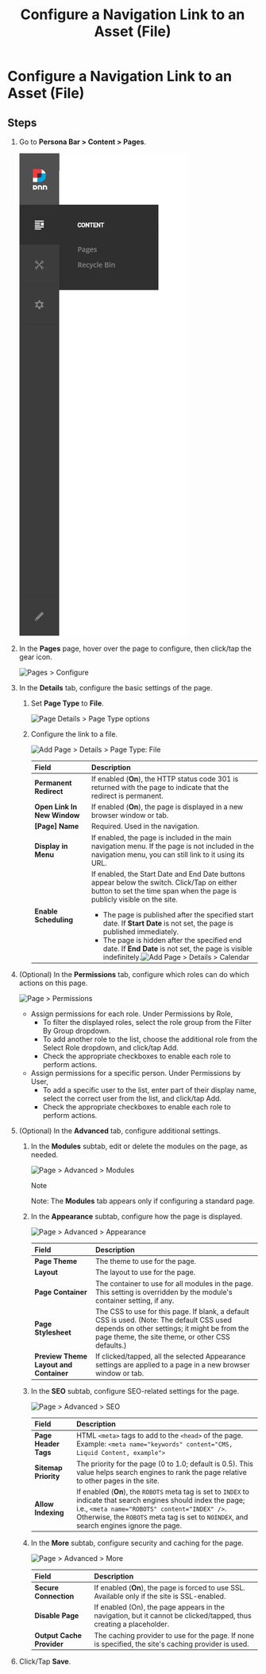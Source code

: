 ﻿---
uid: configure-page-file
locale: en
title: Configure a Navigation Link to an Asset (File)
dnneditions: Evoq Content,Evoq Engage
dnnversion: 09.02.00
related-topics: create-single-page-standard,create-single-page-existing,create-single-page-url,create-single-page-file,create-multiple-pages-pb-all,configure-page-standard,configure-page-existing,configure-page-url,copy-page-pb-all,edit-page-pb-all,view-hidden-page-pb-all,delete-page-pb-all,restore-deleted-pages,purge-deleted-pages,copy-permissions-to-child-pages-pb-all
---

# Configure a Navigation Link to an Asset (File)

## Steps

1.  Go to **Persona Bar \> Content \> Pages**.
    
    ![Persona Bar > Content > Pages](/images/scr-pbar-host-Content-E91-platform.png)
    
2.  In the **Pages** page, hover over the page to configure, then click/tap the gear icon.
    
      
    
    ![Pages > Configure](/images/scr-pb-Pages-Configure-E91.png)
    
      
    
3.  In the **Details** tab, configure the basic settings of the page.
    1.  Set **Page Type** to **File**.
        
        ![Page Details > Page Type options](/images/scr-pb-PageSettings-Details-PageType-E91.png)
        
    2.  Configure the link to a file.
        
          
        
        ![Add Page > Details > Page Type: File](/images/scr-pb-AddSinglePage-Details-File-E91.png)
        
          
        
        |**Field**|**Description**|
        |---|---|
        |**Permanent Redirect**|If enabled (**On**), the HTTP status code 301 is returned with the page to indicate that the redirect is permanent.|
        |**Open Link In New Window**|If enabled (**On**), the page is displayed in a new browser window or tab.|
        |**[Page] Name**|Required. Used in the navigation.|
        |**Display in Menu**|If enabled, the page is included in the main navigation menu. If the page is not included in the navigation menu, you can still link to it using its URL.|
        |**Enable Scheduling**|If enabled, the Start Date and End Date buttons appear below the switch. Click/Tap on either button to set the time span when the page is publicly visible on the site. <ul><li>The page is published after the specified start date. If **Start Date** is not set, the page is published immediately.</li><li>The page is hidden after the specified end date. If **End Date** is not set, the page is visible indefinitely.![Add Page > Details > Calendar](/images/scr-pb-AddPage-Details-Calendar.png)</li></ul>|
        
          
        
4.  (Optional) In the **Permissions** tab, configure which roles can do which actions on this page.
    
      
    
    ![Page > Permissions](/images/scr-pb-Page-Permissions-E91.png)
    
      
    
    *   Assign permissions for each role. Under Permissions by Role,
        *   To filter the displayed roles, select the role group from the Filter By Group dropdown.
        *   To add another role to the list, choose the additional role from the Select Role dropdown, and click/tap Add.
        *   Check the appropriate checkboxes to enable each role to perform actions.
    *   Assign permissions for a specific person. Under Permissions by User,
        *   To add a specific user to the list, enter part of their display name, select the correct user from the list, and click/tap Add.
        *   Check the appropriate checkboxes to enable each role to perform actions.
    
5.  (Optional) In the **Advanced** tab, configure additional settings.
    1.  In the **Modules** subtab, edit or delete the modules on the page, as needed.
        
          
        
        ![Page > Advanced > Modules](/images/scr-pb-Page-Advanced-Modules-E91.png)
        
          
        > [!NOTE]
        > Note: The **Modules** tab appears only if configuring a standard page.
        
    2.  In the **Appearance** subtab, configure how the page is displayed.
        
          
        
        ![Page > Advanced > Appearance](/images/scr-pb-Page-Advanced-Appearance-E91.png)
        
          
        
        |**Field**|**Description**|
        |---|---|
        |**Page Theme**|The theme to use for the page.|
        |**Layout**|The layout to use for the page.|
        |**Page Container**|The container to use for all modules in the page. This setting is overridden by the module's container setting, if any.|
        |**Page Stylesheet**|The CSS to use for this page. If blank, a default CSS is used. (Note: The default CSS used depends on other settings; it might be from the page theme, the site theme, or other CSS defaults.)|
        |**Preview Theme Layout and Container**|If clicked/tapped, all the selected Appearance settings are applied to a page in a new browser window or tab.|
        
    3.  In the **SEO** subtab, configure SEO-related settings for the page.
        
          
        
        ![Page > Advanced > SEO](/images/scr-pb-Page-Advanced-SEO-E91.png)
        
          
        
        |**Field**|**Description**|
        |---|---|
        |**Page Header Tags**|HTML `<meta>` tags to add to the `<head>` of the page. Example: `<meta name="keywords" content="CMS, Liquid Content, example">`|
        |**Sitemap Priority**|The priority for the page (0 to 1.0; default is 0.5). This value helps search engines to rank the page relative to other pages in the site.|
        |**Allow Indexing**|If enabled (**On**), the `ROBOTS` meta tag is set to `INDEX` to indicate that search engines should index the page; i.e., `<meta name="ROBOTS" content="INDEX" />`. Otherwise, the `ROBOTS` meta tag is set to `NOINDEX`, and search engines ignore the page.|
        
    4.  In the **More** subtab, configure security and caching for the page.
        
          
        
        ![Page > Advanced > More](/images/scr-pb-Page-Advanced-More-E91.png)
        
          
        
        |**Field**|**Description**|
        |---|---|
        |**Secure Connection**|If enabled (**On**), the page is forced to use SSL. Available only if the site is SSL-enabled.|
        |**Disable Page**|If enabled (On), the page appears in the navigation, but it cannot be clicked/tapped, thus creating a placeholder.|
        |**Output Cache Provider**|The caching provider to use for the page. If none is specified, the site's caching provider is used.|
        
6.  Click/Tap **Save**.
